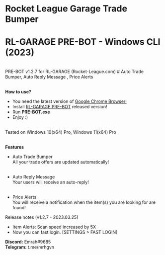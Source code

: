 # Rocket League Garage Trade Bumper

<h1>RL-GARAGE PRE-BOT - Windows CLI (2023)</h1> <br>
PRE-BOT v1.2.7 for RL-GARAGE (Rocket-League.com) # Auto Trade Bumper, Auto Reply Message , Price Alerts <br> <br>

<b>How to use?</b> <br>
- You need the latest version of <a href="https://www.google.com/chrome" target="_blank">Google Chrome Browser!</a> <br>
- Install <a href="https://github.com/mrhgvn/RL-GARAGE-PRE-BOT/releases">RL-GARAGE PRE-BOT</a> released version! <br>
- Run <b>PRE-BOT.exe</b> <br>
- Enjoy :) <br> <br>

Tested on Windows 10(x64) Pro, Windows 11(x64) Pro <br> <br>

<b>Features</b> <br>
- Auto Trade Bumper <br>
All your trade offers are updated automatically! <br> <br>

- Auto Reply Message <br>
Your users will receive an auto-reply! <br> <br>

- Price Alerts <br> 
You will receive a notification when the item(s) you are looking for are found! <br>

Release notes (v1.2.7 - 2023.03.25) <br>
- Item Alerts: Scan speed increased by 5X
- Now you can fast login. [SETTINGS > FAST LOGIN]

<b>Discord:</b> Emrah#9685 <br>
<b>Telegram:</b> t.me/mrhgvn
